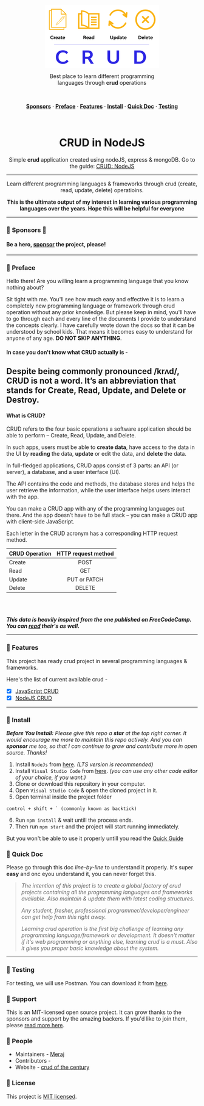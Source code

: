 <div align="center">
<img align="center" width="300" src="./img/crud-of-the-century-banner-1.png" />

<br>

Best place to learn different programming <br> languages through <strong>crud</strong> operations

<br>
<p align="center">
    <a href="#sponsors"><strong>Sponsors</strong></a> ·
    <a href="#preface"><strong>Preface</strong></a> ·
    <a href="#features"><strong>Features</strong></a> ·
    <a href="#install"><strong>Install</strong></a> ·
    <a href="#quick-doc"><strong>Quick Doc</strong></a> ·
    <a href="#testing"><strong>Testing</strong></a> 
</p>
<br>

# CRUD in NodeJS

Simple **crud** application created using nodeJS, express & mongoDB.
Go to the guide: [CRUD: NodeJS](#install)

<hr>

Learn different programming languages & frameworks through crud (create, read, update, delete) operatioins.

**This is the ultimate output of my interest in learning various programming languages over the years. Hope this will be helpful for everyone**

<hr>

</div>

### 🚀 Sponsors 🚀

#### Be a hero, [sponsor](https://github.com/Meraj-Kazi/crud-of-the-century/blob/main/SUPPORT.md) the project, please!

<hr>

### 🚀 Preface

Hello there!
Are you willing learn a programming language that you know nothing about?

Sit tight with me. You'll see how much easy and effective it is to learn a completely new programming language or framework through crud operation without any prior knowledge. But please keep in mind, you'll have to go through each and every line of the documents I provide to understand the concepts clearly. I have carefully wrote down the docs so that it can be understood by school kids. That means it becomes easy to understand for anyone of any age. **DO NOT SKIP ANYTHING**.

#### In case you don't know what CRUD actually is -

## Despite being commonly pronounced /krʌd/, CRUD is not a word. It’s an abbreviation that stands for Create, Read, Update, and Delete or Destroy.

#### What is CRUD?

CRUD refers to the four basic operations a software application should be able to perform – Create, Read, Update, and Delete.

In such apps, users must be able to **create data**, have access to the data in the UI by **reading** the data, **update** or edit the data, and **delete** the data.

In full-fledged applications, CRUD apps consist of 3 parts: an API (or server), a database, and a user interface (UI).

The API contains the code and methods, the database stores and helps the user retrieve the information, while the user interface helps users interact with the app.

You can make a CRUD app with any of the programming languages out there. And the app doesn’t have to be full stack – you can make a CRUD app with client-side JavaScript.

Each letter in the CRUD acronym has a corresponding HTTP request method.

| CRUD Operation | HTTP request method |
| :------------- | :-----------------: |
| Create         |        POST         |
| Read           |         GET         |
| Update         |    PUT or PATCH     |
| Delete         |       DELETE        |

<br><br>

**_This data is heavily inspired from the one published on FreeCodeCamp. You can [read](https://www.freecodecamp.org/news/crud-operations-explained/) their's as well._**

--- 

### 🚀 Features 
This project has ready crud project in several programming languages & frameworks.

Here's the list of current available crud -

- [x] [JavaScript CRUD](#)
- [x] [NodeJS CRUD](https://github.com/Meraj-Kazi/crud-of-the-century/tree/nodejs)

--- 

### 🚀 Install 

***Before You Install:*** 
*Please give this repo a **star** at the top right corner. It would encourage me more to maintain this repo actively. And you can **sponsor** me too, so that I can continue to grow and contribute more in open source. Thanks!*

1. Install `NodeJs` from [here](https://nodejs.org/en/download/). *(LTS version is recommended)* 
2. Install `Visual Studio Code` from [here](https://code.visualstudio.com/Download). *(you can use any other code editor of your choice, if you want.)*
3. Clone or download this repository in your computer. 
4. Open `Visual Studio Code` & open the cloned project in it.
5. Open terminal inside the project folder 
``` 
control + shift + ` (commonly known as backtick)
```
6. Run `npm install` & wait untill the process ends. 
7. Then run `npm start` and the project will start running immediately. 

But you won't be able to use it properly untill you read the [Quick Guide](#quick-doc)

### 🚀 Quick Doc 
Please go through this doc *line-by-line* to understand it properly. It's super **easy** and onc eyou understand it, you can never forget this.

> *The intention of this project is to create a global factory of crud projects containing all the programming languages and frameworks available. Also maintain & update them with latest coding structures.*
> 
> *Any student, fresher, professional programmer/developer/engineer can get help from this right away.*
>
> *Learning crud operation is the first big challenge of learning any programming language/framework or development. It doesn't matter if it's web programming or anything else, learning crud is a must. Also it gives you proper basic knowledge about the system.*



<hr>

### 🚀 Testing 

For testing, we will use Postman. You can download it from [here](https://www.postman.com/downloads/).


### 🚀 Support

This is an MIT-licensed open source project. It can grow thanks to the sponsors and support by the amazing backers. If you'd like to join them, please [read more here](https://github.com/Meraj-Kazi/crud-of-the-century/blob/main/SUPPORT.md).

### 🚀 People

- Maintainers - [Meraj](https://twitter.com/meraj_kazi)
- Contributors - 
- Website - [crud of the century](https://meraj-kazi.github.io/crud-of-the-century)

### 🚀 License

This project is [MIT licensed](https://github.com/Meraj-Kazi/crud-of-the-century/blob/main/LICENSE).
